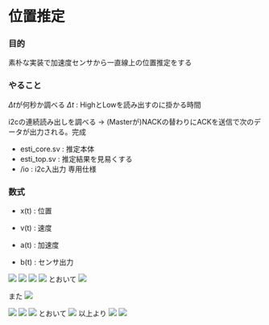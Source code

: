 # 位置推定

### 目的
素朴な実装で加速度センサから一直線上の位置推定をする

### やること
$\Delta t$が何秒か調べる
$\Delta t$ : HighとLowを読み出すのに掛かる時間

i2cの連続読み出しを調べる
-> (Masterが)NACKの替わりにACKを送信で次のデータが出力される。完成


* esti_core.sv  : 推定本体
* esti_top.sv   : 推定結果を見易くする
* /io           : i2c入出力 専用仕様

### 数式

* x(t)          : 位置
* v(t)          : 速度
* a(t)          : 加速度

* b(t)          : センサ出力

<img src="https://latex.codecogs.com/gif.latex?x(t&plus;\Delta&space;t)=x(t)&plus;\cfrac{1}{2}a(t)\Delta&space;t^2&plus;v(t)\Delta&space;t" />

<img src="https://latex.codecogs.com/gif.latex?x(t&plus;\Delta&space;t)=x(t)&plus;\cfrac{1}{2}\cdot\cfrac{b(t)}{2^{13}}g\Delta&space;t^2&plus;v(t)\Delta&space;t">

<img src="https://latex.codecogs.com/gif.latex?\cfrac{2^{13}}{g\Delta&space;t^2}x(t&plus;\Delta&space;t)=\cfrac{2^{13}}{g\Delta&space;t^2}x(t)&plus;\cfrac{1}{2}b(t)&plus;\cfrac{2^{13}}{g\Delta&space;t}v(t)">

<img src="https://latex.codecogs.com/gif.latex?y(t)=\cfrac{2^{13}}{g\Delta&space;t^2}x(t)">
とおいて
<img src="https://latex.codecogs.com/gif.latex?y(t&plus;\Delta&space;t)=y(t)&plus;\cfrac{1}{2}b(t)&plus;\cfrac{2^{13}}{g\Delta&space;t}v(t)">

また
<img src="https://latex.codecogs.com/gif.latex?v(t&plus;\Delta&space;t)=v(t)&plus;a(t)\Delta&space;t">

<img src="https://latex.codecogs.com/gif.latex?v(t&plus;\Delta&space;t)=v(t)&plus;\cfrac{g}{2^{13}}b(t)\Delta&space;t">

<img src="https://latex.codecogs.com/gif.latex?\cfrac{2^{13}}{g\Delta&space;t}v(t&plus;\Delta&space;t)=\cfrac{2^{13}}{g\Delta&space;t}v(t)&plus;b(t)">

<img src="https://latex.codecogs.com/gif.latex?w(t)=\cfrac{2^{13}}{g\Delta&space;t}v(t)">
とおいて
<img src="https://latex.codecogs.com/gif.latex?w(t&plus;\Delta&space;t)=w(t)&plus;b(t)">
以上より
<img src="https://latex.codecogs.com/gif.latex?y(t&plus;\Delta&space;t)=y(t)&plus;\cfrac{1}{2}b(t)&plus;w(t)">

<img src="https://latex.codecogs.com/gif.latex?w(t&plus;\Delta&space;t)=w(t)&plus;b(t)">
